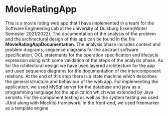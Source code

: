 # MovieRatingApp
This is a movie rating web app that I have implemented in a team for the Software Engineering Lab at the university of Duisburg Essen(Winter Semester 2021/2022), The documentation of the analysis of the problem and the architectural design of this app can be found in the file **MovieRatingAppDocumentation**. The analysis phase includes context and problem diagrams, sequence diagrams for the abstract software specification, OCL statements for the operation specification and lifecycle expression along with some validation of the steps of the analysis phase. As for the rchitectural design we have used layered architecture for the app and used sequence diagrams for the documentation of the intercomponent relations. At the end of this step there is a state machine which describes the general structure and behaviour of the web app.
For implementing the application, we used MySql server for the database and java as a programming language for the application which was extended by Java servlets. For the component testing as well as the system testing we used JUnit along with Mockito framework. In the front-end, we used freemarker as a template engine
